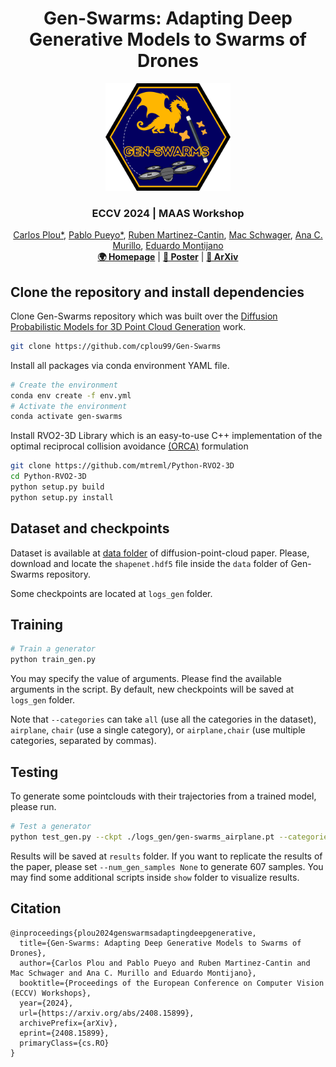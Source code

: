 
<h1 align="center">Gen-Swarms: Adapting Deep Generative Models to Swarms of Drones</h1>

<div align="center">
    <img src="docs/Gen-SwarmsLogo.png" alt="Description" width="200">
</div>

<h3 align="center">ECCV 2024 | MAAS Workshop</h3>
 <div align="center">
    <a href="https://cplou99.github.io/web/" target="_blank">Carlos Plou*</a>,
    <a href="https://sites.google.com/unizar.es/pablo-pueyo/inicio?authuser=1" target="_blank">Pablo Pueyo*</a>,
    <a href="https://webdiis.unizar.es/~rmcantin/" target="_blank">Ruben Martinez-Cantin</a>,
    <a href="https://web.stanford.edu/~schwager/" target="_blank">Mac Schwager</a>,
    <a href="https://sites.google.com/unizar.es/anac/home?authuser=0" target="_blank">Ana C. Murillo</a>,
    <a href="https://sites.google.com/unizar.es/eduardo-montijano" target="_blank">Eduardo Montijano</a>
</div>


<div align="center">
   <a href="https://cplou99.github.io/Gen-Swarms/"><strong>🌍 Homepage</strong></a> | <a href="docs/ECCVWMAAS2024.png"><strong>📄 Poster</strong></a> |  <a href="https://arxiv.org/abs/2408.15899"><strong>📝 ArXiv</strong></a>
   </div>   



## Clone the repository and install dependencies

Clone Gen-Swarms repository which was built over the [Diffusion Probabilistic Models for 3D Point Cloud Generation](https://github.com/luost26/diffusion-point-cloud) work.
```bash
git clone https://github.com/cplou99/Gen-Swarms
```

Install all packages via conda environment YAML file.

```bash
# Create the environment
conda env create -f env.yml
# Activate the environment
conda activate gen-swarms
```

Install RVO2-3D Library which is an easy-to-use C++ implementation of the optimal reciprocal collision avoidance [(ORCA)](https://gamma.cs.unc.edu/ORCA/) formulation
```bash
git clone https://github.com/mtreml/Python-RVO2-3D
cd Python-RVO2-3D
python setup.py build
python setup.py install
```

## Dataset and checkpoints

Dataset is available at [data folder](https://drive.google.com/drive/folders/1Su0hCuGFo1AGrNb_VMNnlF7qeQwKjfhZ) of diffusion-point-cloud paper. Please, download and locate the `shapenet.hdf5` file inside the `data` folder of Gen-Swarms repository.

Some checkpoints are located at `logs_gen` folder.

## Training

```bash
# Train a generator
python train_gen.py
```

You may specify the value of arguments. Please find the available arguments in the script. By default, new checkpoints will be saved at `logs_gen` folder.

Note that `--categories` can take `all` (use all the categories in the dataset), `airplane`, `chair` (use a single category), or `airplane,chair` (use multiple categories, separated by commas).


## Testing
To generate some pointclouds with their trajectories from a trained model, please run.

```bash
# Test a generator
python test_gen.py --ckpt ./logs_gen/gen-swarms_airplane.pt --categories airplane --num_gen_samples 10
```

Results will be saved at `results` folder. If you want to replicate the results of the paper, please set `--num_gen_samples None` to generate 607 samples.
You may find some additional scripts inside `show` folder to visualize results.

## Citation
```
@inproceedings{plou2024genswarmsadaptingdeepgenerative,
  title={Gen-Swarms: Adapting Deep Generative Models to Swarms of Drones}, 
  author={Carlos Plou and Pablo Pueyo and Ruben Martinez-Cantin and Mac Schwager and Ana C. Murillo and Eduardo Montijano},
  booktitle={Proceedings of the European Conference on Computer Vision (ECCV) Workshops},
  year={2024},
  url={https://arxiv.org/abs/2408.15899},
  archivePrefix={arXiv},
  eprint={2408.15899},
  primaryClass={cs.RO}
}
```
